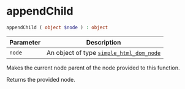 # appendChild

```php
appendChild ( object $node ) : object
```

| Parameter | Description
| --------- | -----------
| `node`    | An object of type [`simple_html_dom_node`](../simple_html_dom_node/)

Makes the current node parent of the node provided to this function.

Returns the provided node.
